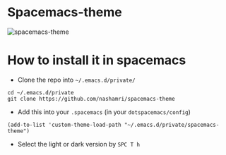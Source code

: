 # Spacemacs-theme

![spacemacs-theme](/../screenshots/spacemacs-theme-screenshot.png?raw=true)

# How to install it in spacemacs

* Clone the repo into `~/.emacs.d/private/`

```
cd ~/.emacs.d/private
git clone https://github.com/nashamri/spacemacs-theme
```

* Add this into your `.spacemacs` (in your `dotspacemacs/config`)

```
(add-to-list 'custom-theme-load-path "~/.emacs.d/private/spacemacs-theme")
```

* Select the light or dark version by `SPC T h`
